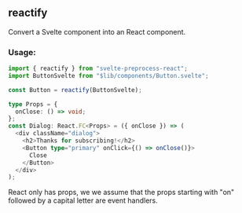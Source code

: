 ## reactify

Convert a Svelte component into an React component.

### Usage:

```ts
import { reactify } from "svelte-preprocess-react";
import ButtonSvelte from "$lib/components/Button.svelte";

const Button = reactify(ButtonSvelte);

type Props = {
  onClose: () => void;
};
const Dialog: React.FC<Props> = ({ onClose }) => (
  <div className="dialog">
    <h2>Thanks for subscribing!</h2>
    <Button type="primary" onClick={() => onClose()}>
      Close
    </Button>
  </div>
);
```

React only has props, we we assume that the props starting with "on" followed by a capital letter are event handlers.
